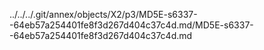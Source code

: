 ../../../.git/annex/objects/X2/p3/MD5E-s6337--64eb57a254401fe8f3d267d404c37c4d.md/MD5E-s6337--64eb57a254401fe8f3d267d404c37c4d.md
